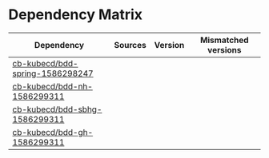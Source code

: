 # Dependency Matrix

Dependency | Sources | Version | Mismatched versions
---------- | ------- | ------- | -------------------
[cb-kubecd/bdd-spring-1586298247](https://github.com/cb-kubecd/bdd-spring-1586298247.git) |  | []() | 
[cb-kubecd/bdd-nh-1586299311](https://github.com/cb-kubecd/bdd-nh-1586299311.git) |  | []() | 
[cb-kubecd/bdd-sbhg-1586299311](https://github.com/cb-kubecd/bdd-sbhg-1586299311.git) |  | []() | 
[cb-kubecd/bdd-gh-1586299311](https://github.com/cb-kubecd/bdd-gh-1586299311.git) |  | []() | 
